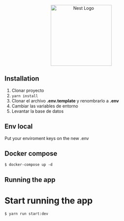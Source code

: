 <p align="center">
  <a href="http://nestjs.com/" target="blank"><img src="https://nestjs.com/img/logo-small.svg" width="200" alt="Nest Logo" /></a>
</p>

## Installation

1. Clonar proyecto
2. `yarn install`
3. Clonar el archivo **.env.template** y renombrarlo a **.env**
4. Cambiar las variables de entorno
5. Levantar la base de datos


## Env local
Put your enviroment keys on the new .env

## Docker compose
```
$ docker-compose up -d
```

## Running the app


# Start running the app
```
$ yarn run start:dev
```